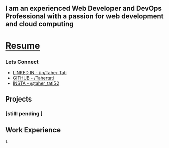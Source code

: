 ## I am an experienced Web Developer and DevOps Professional with a passion for web development and cloud computing
# [Resume](https://github.com/Tahertati/Tahertati.github.io/blob/main/Index.md)

### Lets Connect 
- [LINKED IN  - /in/Taher Tati](https://www.linkedin.com/in/taher-tati-b1a26626b) 
- [GITHUB - /Tahertati](https://github.com/Tahertati) 
- [INSTA - @taher_tati52](https://instagram.com/taher_tati52)



## Projects

### [stilll pending ]


## Work Experience
    I 
